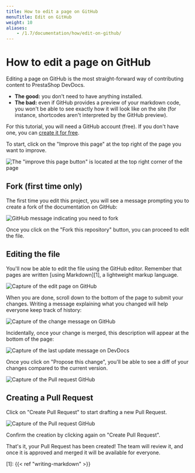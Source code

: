 ```yaml
---
title: How to edit a page on GitHub
menuTitle: Edit on GitHub
weight: 10
aliases:
    - /1.7/documentation/how/edit-on-github/
---
```


# How to edit a page on GitHub

Editing a page on GitHub is the most straight-forward way of contributing content to PrestaShop DevDocs.

- **The good:** you don't need to have anything installed.
- **The bad:** even if GitHub provides a preview of your markdown code, you won't be able to see exactly how it will look like on the site (for instance, shortcodes aren't interpreted by the GitHub preview).

For this tutorial, you will need a GitHub account (free). If you don't have one, you can [create it for free](https://github.com/join).
    
To start, click on the "Improve this page" at the top right of the page you want to improve.

![The "improve this page button" is located at the top right corner of the page](../img/improve_button.png)

## Fork (first time only)

The first time you edit this project, you will see a message prompting you to create a fork of the documentation on GitHub:

![GitHub message indicating you need to fork](../img/github_need_to_fork.png)

Once you click on the "Fork this repository" button, you can proceed to edit the file.
 
## Editing the file

You'll now be able to edit the file using the GitHub editor. Remember that pages are written [using Markdown][1], a lightweight markup language.

![Capture of the edit page on GitHub](../img/github_edit.png)

When you are done, scroll down to the bottom of the page to submit your changes. Writing a message explaining what you changed will help everyone keep track of history:

![Capture of the change message on GitHub](../img/github_propose_file_change.png)

Incidentally, once your change is merged, this description will appear at the bottom of the page:

![Capture of the last update message on DevDocs](../img/github_last_update_message.png)

Once you click on "Propose this change", you'll be able to see a diff of your changes compared to the current version.

![Capture of the Pull request GitHub](../img/github_pr_draft.png)

## Creating a Pull Request

Click on "Create Pull Request" to start drafting a new Pull Request.

![Capture of the Pull request GitHub](../img/github_open_pull_request.png)

Confirm the creation by clicking again on "Create Pull Request".

That's it, your Pull Request has been created! The team will review it, and once it is approved and merged it will be available for everyone.
 
[1]: {{< ref "writing-markdown" >}}
